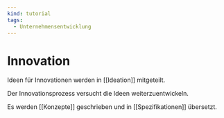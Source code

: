 ```yaml
---
kind: tutorial
tags:
  - Unternehmensentwicklung
---
```

# Innovation

Ideen für Innovationen werden in [[Ideation]] mitgeteilt.

Der Innovationsprozess versucht die Ideen weiterzuentwickeln.

Es werden [[Konzepte]] geschrieben und in [[Spezifikationen]] übersetzt.